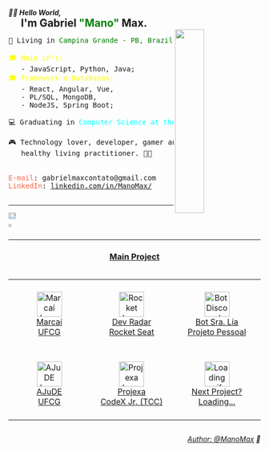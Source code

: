 <div>
   <h5 style="margin: 0;">👋🏾 Hello World,</h5>
   <h2 style="margin: 0px 0px 0px 25px;">I'm Gabriel <t style="color: green">"Mano"</t> Max.</h2>
</div>

<img align="right" href="https://www.linkedin.com/in/manomax/" height="366" width="34%" src="https://i.giphy.com/media/VbnUQpnihPSIgIXuZv/giphy.webp"/>
<div>
<pre>
<span >📌 Living in <t style="color: green">Campina Grande - PB, Brazil</t> 🇧🇷.</span>
<span></span>
<span style="color: yellow">🎓 Main LP's:</span>
<span>   - JavaScript, Python, Java;</span>
<span style="color: yellow">🎓 Framework e DataBases:</span>
<span>   - React, Angular, Vue,</span>
<span>   - PL/SQL, MongoDB,</span>
<span>   - NodeJS, Spring Boot;</span>
<span></span>
<span>💻 Graduating in <t style="color: aqua">Computer Science at the UFCG </t></span>
<span></span>
<span>🎮 Technology lover, developer, gamer and</span>
<span>   healthy living practitioner. 💪🏽</span>
<span></span>
<span style="color: white">📞 For contact me:</span>
<span><t style="color: tomato">E-mail</t>: gabrielmaxcontato@gmail.com</span>
<span><t style="color: tomato">LinkedIn</t>: <a href="https://www.linkedin.com/in/manomax/">linkedin.com/in/ManoMax/</a></span>

</div>

___

<div 
style="display: flex;"
>
  <a href="https://github.com/ManoMax">
  <img width="58%" src="https://github-readme-stats.vercel.app/api?username=ManoMax&show_icons=true&theme=tokyonight&include_all_commits=true&count_private=true"/>
  <img width="38%" src="https://github-readme-stats.vercel.app/api/top-langs/?username=ManoMax&layout=compact&langs_count=7&theme=tokyonight"/>
</div>

___

<div>
   <h3 align="center" style="margin-bottom: 35px;">Main Project</h3>

   <div align="center">
      <table>
         <tr>
            <td align="center" width="250px" height="140px">
               <img src="https://marcai.netlify.app/assets/setup/marcai-logo.svg" alt="Marcaí Image" width="50"></img>
               </br>
               <a href="https://marcai.netlify.app/">Marcaí</a>
               </br>
               <span>UFCG</span>
            </td>
            <td align="center" width="250px" height="140px">
               <img src="https://images.emojiterra.com/google/android-12l/512px/1f680.png" alt="Rocket Image" width="50"></img>
               </br>
               <a href="https://github.com/ManoMax/dev-radar">Dev Radar</a>
               </br>
               <span>Rocket Seat</span>
            </td><td align="center" width="250px" height="140px">
               <img src="https://encrypted-tbn3.gstatic.com/images?q=tbn:ANd9GcRZtqwTBvzpePhcrI7zRxOcDZPuWiX40Y37v07aJlvEcoLgTAB9" alt="Bot Discord Sra. Lia Image" width="50"></img>
               </br>
               <a href="https://github.com/ManoMax/sra-lia">Bot Sra. Lia</a>
               </br>
               <span>Projeto Pessoal</span>
         </tr>
         <tr>
            <td align="center" width="250px" height="140px">
               <img src="https://i.imgur.com/9a8oA0e.png" alt="AJuDE Image" width="50"></img>
               </br>
               <a href="https://youtu.be/Gicpcce1_bI?si=KjjYcXtveod9RYTn">AJuDE</a>
               </br>
               <span>UFCG</span>
            </td>
            <td align="center" width="250px" height="140px">
               <img src="https://raw.githubusercontent.com/codexjr-dev/projexa-web/main/public/dashboard.png" alt="Projexa Image" width="50"></img>
               </br>
               <a href="https://projexa.vercel.app/entrar">Projexa</a>
               </br>
               <span>CodeX Jr. (TCC)</span>
            </td>
            <td align="center" width="250px" height="140px">
               <img src="https://media.tenor.com/On7kvXhzml4AAAAi/loading-gif.gif" alt="Loading gif" width="50"></img>
               </br>
               <a href="https://projexa.vercel.app/entrar">Next Project?</a>
               </br>
               <span>Loading...</span>
            </td>
         </tr>
      </table>
   </div>
</div>

<h2></h2>

<div align="right">
  <p><i>
    Author: <a href="https://www.linkedin.com/in/manomax/">@ManoMax</a> 💜
  </i></p>
</div>
  
<!--
                     RASCUNHOS:

<div style="display: inline_block"><br>
  <img align="center" alt="ManoMax-Js" height="30" width="40" src="https://raw.githubusercontent.com/devicons/devicon/master/icons/javascript/javascript-plain.svg">
  <img align="center" alt="ManoMax-MongoDB" height="30" width="40" src="https://raw.githubusercontent.com/devicons/devicon/master/icons/mongodb/mongodb-original.svg">
  <img align="center" alt="ManoMax-React" height="30" width="40" src="https://raw.githubusercontent.com/devicons/devicon/master/icons/react/react-original.svg">
  <img align="center" alt="ManoMax-Python" height="30" width="40" src="https://raw.githubusercontent.com/devicons/devicon/master/icons/python/python-original.svg">
  <img align="center" alt="ManoMax-Java" height="30" width="40" src="https://raw.githubusercontent.com/devicons/devicon/master/icons/java/java-original.svg">
  <img align="center" alt="ManoMax-Spring" height="30" width="40" src="https://raw.githubusercontent.com/devicons/devicon/master/icons/spring/spring-original.svg">
  <img align="center" alt="ManoMax-MySQL" height="30" width="40" src="https://raw.githubusercontent.com/devicons/devicon/master/icons/mysql/mysql-plain.svg">
</div>

<div> 
  <a href="https://www.youtube.com/ManoMax" target="_blank"><img src="https://img.shields.io/badge/YouTube-FF0000?style=for-the-badge&logo=youtube&logoColor=white" target="_blank"></a>
  <a href="https://instagram.com/gabrielmax.vm" target="_blank"><img src="https://img.shields.io/badge/-Instagram-%23E4405F?style=for-the-badge&logo=instagram&logoColor=white" target="_blank"></a>

<!-- <img href="https://www.linkedin.com/in/manomax/" height="200" width="266" src="https://i.imgur.com/kPL8l84.gif"/>
      <img href="https://www.linkedin.com/in/manomax/" height="242" width="266" src="https://media.giphy.com/media/v1.Y2lkPTc5MGI3NjExa2duMXdxaW53ODJuMWdtOTl4aWl5ZDd1cWpjZnA1YnBjeHZ1YXY2ayZlcD12MV9pbnRlcm5hbF9naWZfYnlfaWQmY3Q9Zw/xT9IgzoKnwFNmISR8I/giphy.gif"/> -->

<!--
   ```diff
   @@ I'm Gabriel Max @@
   + 📌 Living in Campina Grande - PB, Brazil 🇧🇷.

   ! 🎓 Main LP's:
   !    - JavaScript, Python, Java;

   ! 🎓 Framework e DataBases:
   !    - React, Angular, Vue,
   !    - PL/SQL, MongoDB,
   !    - NodeJS, Spring Boot;

   💻 Graduating in Computer Science at the UFCG

   # 🎮 Technology lover, developer, gamer and
   #    healthy living practitioner.

   - 📞 For contact me:
   - E-mail: gabrielmaxcontato@gmail.com
   - LinkedIn: https://www.linkedin.com/in/manomax/
   ```
-->
